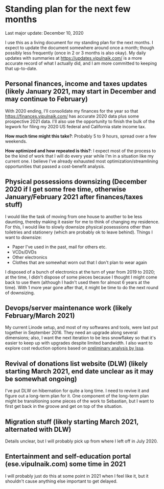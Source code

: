 # Standing plan for the next few months

Last major update: December 10, 2020

I use this as a living document for my standing plan for the next
months. I expect to update the document somewhere around once a month;
though possibly less frequently (once in 2 or 3 months is also
okay). My daily updates with summaries at
https://updates.vipulnaik.com/ is a more accurate record of what I
actually did, and I am more committed to keeping that up-to-date.

## Personal finances, income and taxes updates (likely January 2021, may start in December and may continue to February)

With 2020 ending, I'll consolidate my finances for the year so that
https://finances.vipulnaik.com/ has accurate 2020 data plus some
prospective 2021 data. I'll also use the opportunity to finish the
bulk of the legwork for filing my 2020 US federal and California state
income tax.

**How much time might this take?**: Probably 5 to 9 hours, spread over
a few weekends.

**How optimized and how repeated is this?**: I expect most of the
process to be the kind of work that I will do every year while I'm in
a situation like my current one. I believe I've already exhausted most
optimization/streamlining opportunities that passed a cost-benefit
analysis.

## Physical possessions downsizing (December 2020 if I get some free time, otherwise January/February 2021 after finances/taxes stuff)

I would like the task of moving from one house to another to be less
daunting, thereby making it easier for me to think of changing my
residence. For this, I would like to slowly downsize physical
posesssions other than toiletries and stationery (which are probably
ok to leave behind). Things I want to downsize:

* Paper I've used in the past, mail for others etc.
* VCDs/DVDs
* Other electronics
* Clothes that are somewhat worn out that I don't plan to wear again

I disposed of a bunch of electronics at the turn of year from 2019 to
2020; at the time, I didn't dispose of some pieces because I thought I
might come back to use them (although I hadn't used them for almost 6
years at the time). With 1 more year gone after that, it might be time
to do the next round of downsizing.

## Devops/server maintenance work (likely February/March 2021)

My current Linode setup, and most of my softwares and tools, were last
put together in September 2016. They need an upgrade along several
dimensions; also, I want the next iteration to be less snowflakey so
that it's easier to keep up with upgrades despite limited bandwidth. I
also want to explore cost reduction options based on [preliminary
analysis by
Issa](https://github.com/vipulnaik/working-drafts/issues/6).

## Revival of donations list website (DLW) (likely starting March 2021, end date unclear as it may be somewhat ongoing)

I've put DLW on hibernation for quite a long time. I need to revive it
and figure out a long-term plan for it. One component of the long-term
plan might be transitioning some pieces of the work to Sebastian, but
I want to first get back in the groove and get on top of the
situation.

## Migration stuff (likely starting March 2021, alternated with DLW)

Details unclear, but I will probably pick up from where I left off in
July 2020.

## Entertainment and self-education portal (ese.vipulnaik.com) some time in 2021

I will probably just do this at some point in 2021 when I feel like
it, but it shouldn't cause anything else important to get delayed.